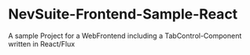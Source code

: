 # NevSuite-Frontend-Sample-React
A sample Project for a WebFrontend including a TabControl-Component written in React/Flux
